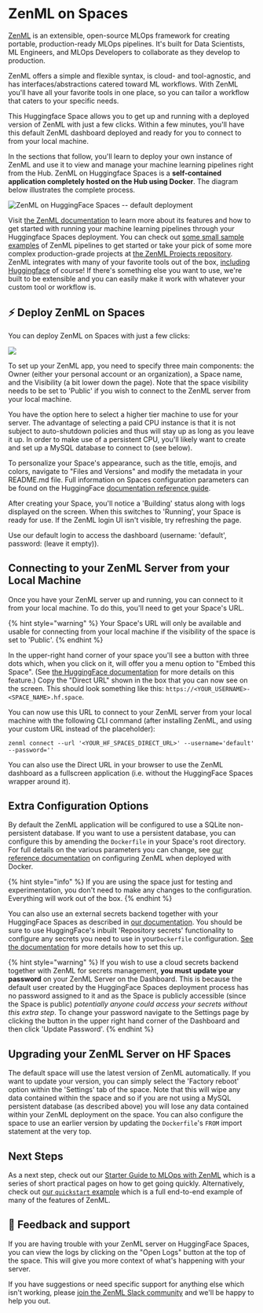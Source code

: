 # ZenML on Spaces

[ZenML](https://github.com/zenml-io/zenml) is an extensible, open-source MLOps framework for creating portable, production-ready MLOps pipelines. It's built for Data Scientists, ML Engineers, and MLOps Developers to collaborate as they develop to production.

ZenML offers a simple and flexible syntax, is cloud- and tool-agnostic, and has
interfaces/abstractions catered toward ML workflows. With ZenML you'll have all
your favorite tools in one place, so you can tailor a workflow that caters to
your specific needs.

This Huggingface Space allows you to get up and running with a deployed version
of ZenML with just a few clicks. Within a few minutes, you'll have this default
ZenML dashboard deployed and ready for you to connect to from your local
machine.

In the sections that follow, you'll learn to deploy your own instance of ZenML and use
it to view and manage your machine learning pipelines right from the Hub. ZenML
on Huggingface Spaces is a **self-contained application completely hosted on the
Hub using Docker**. The diagram below illustrates the complete process.

![ZenML on HuggingFace Spaces -- default deployment](hf_spaces_chart.png)

Visit [the ZenML documentation](https://docs.zenml.io/) to learn more about its
features and how to get started with running your machine learning pipelines
through your Huggingface Spaces deployment. You can check out [some small sample
examples](https://github.com/zenml-io/zenml/tree/main/examples) of ZenML pipelines to get started or take your pick of some more
complex production-grade projects at [the ZenML Projects
repository](https://github.com/zenml-io/zenml-projects). ZenML integrates with
many of your favorite tools out of the box, [including
Huggingface](https://zenml.io/integrations/huggingface) of course! If there's
something else you want to use, we're built to be extensible and you can easily
make it work with whatever your custom tool or workflow is.

## ⚡️ Deploy ZenML on Spaces

You can deploy ZenML on Spaces with just a few clicks:

<a  href="https://huggingface.co/new-space?template=zenml/zenml-template-space">
    <img src="https://huggingface.co/datasets/huggingface/badges/raw/main/deploy-to-spaces-lg.svg" />
</a>

To set up your ZenML app, you need to specify three main components: the Owner
(either your personal account or an organization), a Space name, and the
Visibility (a bit lower down the page). Note that the space visibility needs to
be set to 'Public' if you wish to connect to the ZenML server from your local
machine.

<!-- PHOTO GOES HERE -->

You have the option here to select a higher tier machine to use for your server.
The advantage of selecting a paid CPU instance is that it is not subject to
auto-shutdown policies and thus will stay up as long as you leave it up. In
order to make use of a persistent CPU, you'll likely want to create and set up a
MySQL database to connect to (see below).

To personalize your Space's appearance, such as the title, emojis, and colors,
navigate to "Files and Versions" and modify the metadata in your README.md file.
Full information on Spaces configuration parameters can be found on the
HuggingFace [documentation reference guide](https://huggingface.co/docs/hub/spaces-config-reference).

After creating your Space, you'll notice a 'Building' status along with logs
displayed on the screen. When this switches to 'Running', your Space is ready for use. If the
ZenML login UI isn't visible, try refreshing the page.

Use our default login to access the dashboard (username: 'default', password:
(leave it empty)).

## Connecting to your ZenML Server from your Local Machine

Once you have your ZenML server up and running, you can connect to it from your
local machine. To do this, you'll need to get your Space's URL.

{% hint style="warning" %}
Your Space's URL will only be available and usable for connecting from your
local machine if the visibility of the space is set to 'Public'.
{% endhint %}

In the upper-right hand corner of your space you'll see a button with three dots
which, when you click on it, will offer you a menu option to "Embed this Space".
(See [the HuggingFace
documentation](https://huggingface.co/docs/hub/spaces-embed) for more details on
this feature.) Copy the "Direct URL" shown in the box that you can now see on
the screen. This should look something like this:
`https://<YOUR_USERNAME>-<SPACE_NAME>.hf.space`.

You can now use this URL to connect to your ZenML server from your local machine
with the following CLI command (after installing ZenML, and using your custom
URL instead of the placeholder):

```shell
zenml connect --url '<YOUR_HF_SPACES_DIRECT_URL>' --username='default' --password=''
```

You can also use the Direct URL in your browser to use the ZenML dashboard as a
fullscreen application (i.e. without the HuggingFace Spaces wrapper around it).

## Extra Configuration Options

By default the ZenML application will be configured to use a SQLite
non-persistent database. If you want to use a persistent database, you can
configure this by amending the `Dockerfile` in your Space's root directory. For
full details on the various parameters you can change, see [our reference
documentation](./docker.md#zenml-server-configuration-options) on configuring
ZenML when deployed with Docker.

{% hint style="info" %}
If you are using the space just for testing and experimentation, you don't need
to make any changes to the configuration. Everything will work out of the box.
{% endhint %}

You can also use an external secrets backend together with your HuggingFace
Spaces as described in [our
documentation](./docker.md#zenml-server-configuration-options). You should be
sure to use HuggingFace's inbuilt 'Repository secrets' functionality to
configure any secrets you need to use in your`Dockerfile` configuration. [See the
documentation](https://huggingface.co/docs/hub/spaces-sdks-docker#secret-management)
for more details how to set this up.

{% hint style="warning" %}
If you wish to use a cloud secrets backend together with ZenML for secrets
management, **you must update your password** on your ZenML Server on the
Dashboard. This is because the default user created by the
HuggingFace Spaces deployment process has no password assigned to it and as the
Space is publicly accessible (since the Space is public) *potentially anyone
could access your secrets without this extra step*. To change your password
navigate to the Settings page by clicking the button in the upper right hand
corner of the Dashboard and then click 'Update Password'.
{% endhint %}


## Upgrading your ZenML Server on HF Spaces

The default space will use the latest version of ZenML automatically. If you
want to update your version, you can simply select the 'Factory reboot' option
within the 'Settings' tab of the space. Note that this will wipe any data
contained within the space and so if you are not using a MySQL persistent
database (as described above) you will lose any data contained within your ZenML
deployment on the space. You can also configure the space to use an earlier
version by updating the `Dockerfile`'s `FROM` import statement at the very top.

## Next Steps

As a next step, check out our [Starter Guide to MLOps with
ZenML](https://docs.zenml.io/starter-guide/pipelines) which is a series of short
practical pages on how to get going quickly. Alternatively, check out [our
`quickstart`
example](https://github.com/zenml-io/zenml/tree/main/examples/quickstart) which
is a full end-to-end example of many of the features of ZenML.

## 🤗 Feedback and support

If you are having trouble with your ZenML server on HuggingFace Spaces, you can
view the logs by clicking on the "Open Logs" button at the top of the space.
This will give you more context of what's happening with your server.

If you have suggestions or need specific support for anything else which isn't
working, please [join the ZenML Slack community](https://zenml.io/slack-invite/)
and we'll be happy to help you out.
